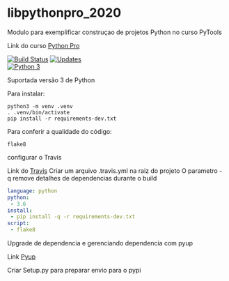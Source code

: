 # libpythonpro_2020
Modulo para exemplificar construçao de projetos Python no curso PyTools

Link do curso [Python Pro](https://www.python.pro.br/)

[![Build Status](https://travis-ci.org/gelhen/libpythonpro_2020.svg?branch=master)](https://travis-ci.org/gelhen/libpythonpro_2020)
[![Updates](https://pyup.io/repos/github/gelhen/libpythonpro_2020/shield.svg)](https://pyup.io/repos/github/gelhen/libpythonpro_2020/)    
[![Python 3](https://pyup.io/repos/github/gelhen/libpythonpro_2020/python-3-shield.svg)](https://pyup.io/repos/github/gelhen/libpythonpro_2020/)

Suportada versão 3 de Python

Para instalar:

```console
python3 -m venv .venv
. .venv/bin/activate
pip install -r requirements-dev.txt
```

Para conferir a qualidade do código:
```console 
flake8
```

configurar o Travis

Link do [Travis](https://travis-ci.org/)
Criar um arquivo .travis.yml na raiz do projeto
O parametro - q remove detalhes de dependencias durante o build
````.yaml
language: python
python:
 - 3.6
install:
 - pip install -q -r requirements-dev.txt
script:
 - flake8

````

Upgrade de dependencia e gerenciando dependencia com pyup

Link [Pyup](https://pyup.io/)

Criar Setup.py para preparar envio para o pypi

